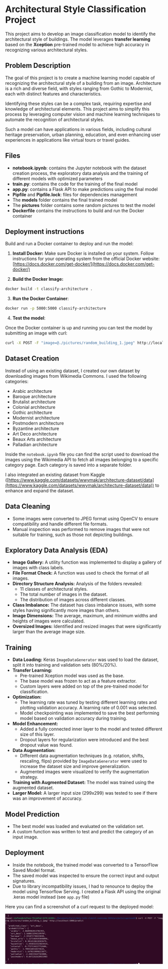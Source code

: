 # Architectural Style Classification Project

This project aims to develop an image classification model to identify the architectural style of buildings. The model leverages **transfer learning** based on the **Xception** pre-trained model to achieve high accuracy in recognizing various architectural styles.

## Problem Description
The goal of this project is to create a machine learning model capable of recognizing the architectural style of a building from an image. Architecture is a rich and diverse field, with styles ranging from Gothic to Modernist, each with distinct features and characteristics.

Identifying these styles can be a complex task, requiring expertise and knowledge of architectural elements. This project aims to simplify this process by leveraging computer vision and machine learning techniques to automate the recognition of architectural styles.

Such a model can have applications in various fields, including cultural heritage preservation, urban planning, education, and even enhancing user experiences in applications like virtual tours or travel guides.

## Files
* **notebook.ipynb**: contains the Jupyter notebook with the dataset creation process, the exploratory data analysis and the training of different models with optimized parameters
* **train.py**: contains the code for the training of the final model
* **app.py**: contains a Flask API to make predictions using the final model
* **Pipfile** and **Pipfile.lock**: files for dependencies management
* The **models** folder contains the final trained model
* The **pictures** folder contains some random pictures to test the model
* **Dockerfile** contains the instructions to build and run the Docker container

## Deployment instructions
Build and run a Docker container to deploy and run the model:

1. **Install Docker:**
   Make sure Docker is installed on your system. Follow instructions for your operating system from the official Docker website: [https://docs.docker.com/get-docker/](https://docs.docker.com/get-docker/)

2. **Build the Docker Image:**
```bash
docker build -t classify-architecture .
```


3. **Run the Docker Container**:
```bash
docker run -p 5000:5000 classify-architecture
```

4. **Test the model**:

Once the Docker container is up and running you can test the model by submitting an image with curl:

```bash
curl -X POST -F "image=@./pictures/random_building_1.jpeg" http://localhost:5000/predict
```


## Dataset Creation

Instead of using an existing dataset, I created our own dataset by downloading images from Wikimedia Commons. I used the following categories:

- Arabic architecture
- Baroque architecture
- Brutalist architecture
- Colonial architecture
- Gothic architecture
- Modernist architecture
- Postmodern architecture
- Byzantine architecture
- Art Deco architecture
- Beaux Arts architecture
- Palladian architecture

Inside the `notebook.ipynb` file you can find the script used to download the images using the Wikimedia API to fetch all images belonging to a specific category page. 
Each category is saved into a separate folder.

I also integrated an existing dataset from Kaggle ([https://www.kaggle.com/datasets/wwymak/architecture-dataset/data](https://www.kaggle.com/datasets/wwymak/architecture-dataset/data)) to enhance and expand the dataset.

## Data Cleaning

- Some images were converted to JPEG format using OpenCV to ensure compatibility and handle different file formats.
- Manual inspection was performed to remove images that were not suitable for training, such as those not depicting buildings.

## Exploratory Data Analysis (EDA)

- **Image Gallery:** A utility function was implemented to display a gallery of images with class labels.
- **File Format Check:** A function was used to check the format of all images.
- **Directory Structure Analysis:** Analysis of the folders revealed:
    - 11 classes of architectural styles.
    - The total number of images in the dataset.
    - The distribution of images across different classes.
- **Class Imbalance:** The dataset has class imbalance issues, with some styles having significantly more images than others.
- **Image Dimensions:** The average, maximum, and minimum widths and heights of images were calculated.
- **Oversized Images:** Identified and resized images that were significantly larger than the average image size.

## Training

- **Data Loading:** Keras `ImageDataGenerator` was used to load the dataset, split it into training and validation sets (80%/20%).
- **Transfer Learning:**
    - Pre-trained Xception model was used as the base.
    - The base model was frozen to act as a feature extractor.
    - Custom layers were added on top of the pre-trained model for classification.
- **Optimization:**
    - The learning rate was tuned by testing different learning rates and plotting validation accuracy. A learning rate of 0.001 was selected.
    - Model checkpointing was implemented to save the best performing model based on validation accuracy during training.
- **Model Enhancement:**
    - Added a fully connected inner layer to the model and tested different size of this layer.
    - Dropout layers for regularization were introduced and the best dropout value was found.
- **Data Augmentation:**
    - Different data augmentation techniques (e.g. rotation, shifts, rescaling, flips) provided by `ImageDataGenerator` were used to increase the dataset size and improve generalization.
    - Augmented images were visualized to verify the augmentation strategy.
- **Training with Augmented Dataset:** The model was trained using the augmented dataset.
- **Larger Model:** A larger input size (299x299) was tested to see if there was an improvement of accuracy.

## Model Prediction

- The best model was loaded and evaluated on the validation set.
- A custom function was written to test and predict the category of an input image.

## Deployment

- Inside the notebook, the trained model was converted to a TensorFlow Saved Model format.
- The saved model was inspected to ensure the correct input and output signatures.
- Due to library incompatibility issues, I had to renounce to deploy the model using Tensorflow Serving. I created a Flask API using the original .keras model instead (see `app.py` file)

Here you can find a screenshot of a curl request to the deployed model:

![Request screenshot](pictures/flask_screenshot_2.png)